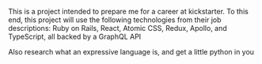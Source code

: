 This is a project intended to prepare me for a career at kickstarter. To this end, this project will use the following technologies from their job descriptions:
Ruby on Rails, React, Atomic CSS, Redux, Apollo, and TypeScript, all backed by a GraphQL API

Also research what an expressive language is, and get a little python in you
